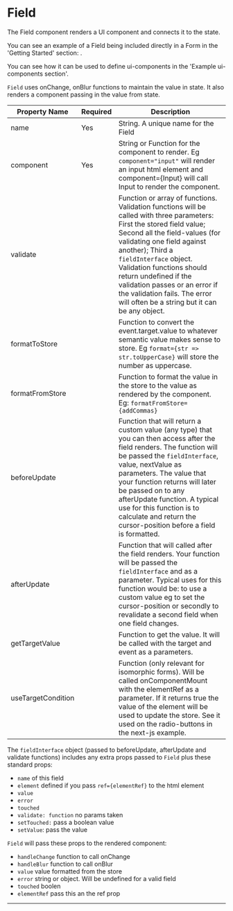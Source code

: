 # Field

The Field component renders a UI component and connects it to the state.

You can see an example of a Field being included directly in a Form in the 'Getting Started' section: <Field name="firstName" component="input"/>. 

You can see how it can be used to define ui-components in the 'Example ui-components section'.

`Field` uses onChange, onBlur functions to maintain the value in state. It also renders a component passing in the value from state.

| Property Name      | Required | Description                                                                                                                                                                                                                                                                                                                                                                                           |
|--------------------|----------|-------------------------------------------------------------------------------------------------------------------------------------------------------------------------------------------------------------------------------------------------------------------------------------------------------------------------------------------------------------------------------------------------------|
| name               | Yes      | String. A unique name for the Field                                                                                                                                                                                                                                                                                                                                                                   |
| component          | Yes      | String or Function for the component to render. Eg `component="input"` will render an input html element and component={Input} will call Input to render the component.                                                                                                                                                                                                                               |
| validate           |          | Function or array of functions. Validation functions will be called with three parameters: First the stored field value; Second all the field-values (for validating one field against another); Third a `fieldInterface` object. Validation functions should return undefined if the validation passes or an error if the validation fails. The error will often be a string but it can be any object. |
| formatToStore      |          | Function to convert the event.target.value to whatever semantic value makes sense to store.  Eg `format={str => str.toUpperCase}` will store the number as uppercase.                                                                                                                                                                                                                                 |
| formatFromStore    |          | Function to format the value in the store to the value as rendered by the component. Eg: `formatFromStore={addCommas}`                                                                                                                                                                                                                                                                                |
| beforeUpdate       |          | Function that will return a custom value (any type) that you can then access after the field renders. The function will be passed the `fieldInterface`, value, nextValue as parameters. The value that your function returns will later be passed on to any afterUpdate function. A typical use for this function is to calculate and return the cursor-position before a field is formatted.         |
| afterUpdate        |          | Function that will called after the field renders. Your function will be passed the `fieldInterface` and as a parameter. Typical uses for this function would be: to use a custom value eg to set the cursor-position or secondly to revalidate a second field when one field changes.                                                                                                                |
| getTargetValue     |          | Function to get the value. It will be called with the target and event as a parameters.                                                                                                                                                                                                                                                                                                               |
| useTargetCondition |          | Function (only relevant for isomorphic forms). Will be called onComponentMount with the elementRef as a parameter.  If it returns true the value of the element will be used to update the store. See it used on the radio-buttons in the next-js example.                                                                                                                                              |

The `fieldInterface` object (passed to beforeUpdate, afterUpdate and validate functions) includes any extra props passed to `Field` plus these standard props: 
* `name` of this field
* `element` defined if you pass `ref={elementRef}` to the html element
* `value`
* `error`
* `touched`
* `validate: function` no params taken
* `setTouched:` pass a boolean value
* `setValue`: pass the value

`Field` will pass these props to the rendered component:
* `handleChange` function to call onChange
* `handleBlur` function to call onBlur
* `value` value formatted from the store
* `error` string or object. Will be undefined for a valid field 
* `touched` boolen
* `elementRef` pass this an the ref prop

---
